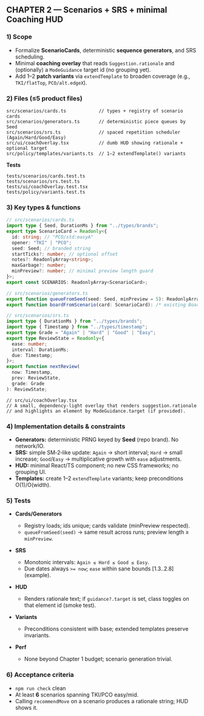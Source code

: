 ## CHAPTER 2 — Scenarios + SRS + minimal Coaching HUD

### 1) Scope

- Formalize **ScenarioCards**, deterministic **sequence generators**, and SRS scheduling.
- Minimal **coaching overlay** that reads `Suggestion.rationale` and (optionally) a `ModeGuidance` target id (no grouping yet).
- Add 1–2 **patch variants** via `extendTemplate` to broaden coverage (e.g., `TKI/flatTop`, `PCO/alt.edgeX`).

### 2) Files (≤5 product files)

```
src/scenarios/cards.ts            // types + registry of scenario cards
src/scenarios/generators.ts       // deterministic piece queues by Seed
src/scenarios/srs.ts              // spaced repetition scheduler (Again/Hard/Good/Easy)
src/ui/coachOverlay.tsx           // dumb HUD showing rationale + optional target
src/policy/templates/variants.ts  // 1–2 extendTemplate() variants
```

**Tests**

```
tests/scenarios/cards.test.ts
tests/scenarios/srs.test.ts
tests/ui/coachOverlay.test.tsx
tests/policy/variants.test.ts
```

### 3) Key types & functions

```ts
// src/scenarios/cards.ts
import type { Seed, DurationMs } from "../types/brands";
export type ScenarioCard = Readonly<{
  id: string; // "PCO/std:easyA"
  opener: "TKI" | "PCO";
  seed: Seed; // branded string
  startTicks?: number; // optional offset
  notes?: ReadonlyArray<string>;
  maxGarbage?: number;
  minPreview?: number; // minimal preview length guard
}>;
export const SCENARIOS: ReadonlyArray<ScenarioCard>;
```

```ts
// src/scenarios/generators.ts
export function queueFromSeed(seed: Seed, minPreview = 5): ReadonlyArray<string>;
export function boardFromScenario(card: ScenarioCard): /* existing Board/GameState builder */;
```

```ts
// src/scenarios/srs.ts
import type { DurationMs } from "../types/brands";
import type { Timestamp } from "../types/timestamp";
export type Grade = "Again" | "Hard" | "Good" | "Easy";
export type ReviewState = Readonly<{
  ease: number;
  interval: DurationMs;
  due: Timestamp;
}>;
export function nextReview(
  now: Timestamp,
  prev: ReviewState,
  grade: Grade
): ReviewState;
```

```tsx
// src/ui/coachOverlay.tsx
// A small, dependency-light overlay that renders suggestion.rationale
// and highlights an element by ModeGuidance.target (if provided).
```

### 4) Implementation details & constraints

- **Generators:** deterministic PRNG keyed by **Seed** (repo brand). No network/IO.
- **SRS:** simple SM‑2‑like update: `Again` → short interval; `Hard` → small increase; `Good`/`Easy` → multiplicative growth with `ease` adjustments.
- **HUD:** minimal React/TS component; no new CSS frameworks; no grouping UI.
- **Templates:** create 1–2 `extendTemplate` variants; keep preconditions O(1)/O(width).

### 5) Tests

- **Cards/Generators**
  - Registry loads; ids unique; cards validate (minPreview respected).
  - `queueFromSeed(seed)` → same result across runs; preview length ≥ `minPreview`.

- **SRS**
  - Monotonic intervals: `Again ≤ Hard ≤ Good ≤ Easy`.
  - Due dates always `>= now`; `ease` within sane bounds \[1.3..2.8] (example).

- **HUD**
  - Renders rationale text; if `guidance?.target` is set, class toggles on that element id (smoke test).

- **Variants**
  - Preconditions consistent with base; extended templates preserve invariants.

- **Perf**
  - None beyond Chapter 1 budget; scenario generation trivial.

### 6) Acceptance criteria

- `npm run check` clean
- At least **6** scenarios spanning TKI/PCO easy/mid.
- Calling `recommendMove` on a scenario produces a rationale string; HUD shows it.
